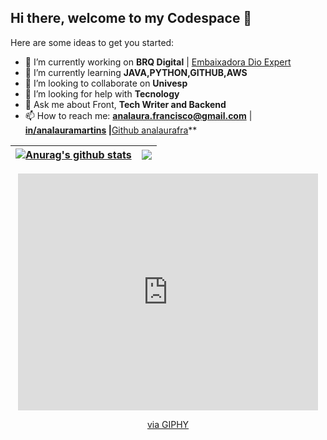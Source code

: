## Hi there, welcome to my Codespace 👋

<!--
**AnafraUnivesp/AnafraUnivesp** is a ✨ _special_ ✨ repository because its `README.md` (this file) appears on your GitHub profile.
-->

Here are some ideas to get you started:

- 🔭 I’m currently working on **BRQ Digital** | [Embaixadora Dio Expert](https://linktr.ee/analaura_fra)
- 🌱 I’m currently learning **JAVA,PYTHON,GITHUB,AWS**
- 👯 I’m looking to collaborate on **Univesp**
- 🤔 I’m looking for help with **Tecnology**
- 💬 Ask me about Front, **Tech Writer and Backend**
- 📫 How to reach me: **analaura.francisco@gmail.com** | **[in/analauramartins](https://www.linkedin.com/in/analauramartins/) |**[Github analaurafra](https://github.com/analaurafra)**



| <a href="https://github.com/anuraghazra/github-readme-stats"><img align="center" src="https://github-readme-stats.vercel.app/api?username=AnafraUnivesp&show_icons=true&include_all_commits=true&theme=buefy&hide_border=true" alt="Anurag's github stats" /></a> | <a href="https://github.com/anuraghazra/github-readme-stats"><img align="center" src="https://github-readme-stats.vercel.app/api/top-langs/?username=AnafraUnivesp&layout=compact&theme=buefy&hide_border=true" /></a> |
| ------------- | ------------- |


<center> <iframe src="https://giphy.com/embed/PxSFAnuubLkSA" width="480" height="379" style="" frameBorder="0" class="giphy-embed" allowFullScreen></iframe><p><a href="https://giphy.com/gifs/with-computers-fascination-PxSFAnuubLkSA">via GIPHY</a></p> </center>